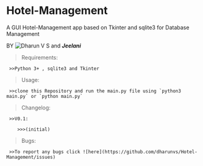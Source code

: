 # Hotel-Management

A GUI Hotel-Management app based on Tkinter and sqlite3 for Database Management

BY ![Dharun V S](https://github.com/dharunvs) and ***Jeelani***


>Requirements:

     >>Python 3+ , sqlite3 and Tkinter  


>Usage:

     >>clone this Repository and run the main.py file using `python3 main.py` or `python main.py`


>Changelog:

     >>V0.1:

        >>>(initial)        

>Bugs:

     >>To report any bugs click ![here](https://github.com/dharunvs/Hotel-Management/issues)
